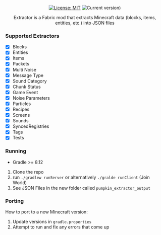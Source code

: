 <div align="center">

[![License: MIT](https://img.shields.io/badge/License-MIT-yellow.svg)](https://opensource.org/licenses/MIT)
![Current version)](https://img.shields.io/badge/current_version-1.21.4-blue)

Extractor is a Fabric mod that extracts Minecraft data (blocks, items, entities, etc.) into JSON files 
</div>

### Supported Extractors
- [x] Blocks
- [x] Entities
- [x] Items
- [x] Packets
- [x] Multi Noise
- [x] Message Type
- [x] Sound Category
- [x] Chunk Status
- [x] Game Event
- [x] Noise Parameters
- [x] Particles
- [x] Recipes
- [x] Screens
- [x] Sounds
- [x] SyncedRegistries
- [x] Tags
- [x] Tests

### Running
- Gradle >= 8.12

1. Clone the repo
2. run `./gradlew runServer` or alternatively `./gralde runClient` (Join World)
3. See JSON Files in the new folder called `pumpkin_extractor_output`

### Porting 
How to port to a new Minecraft version:
1. Update versions in `gradle.properties` 
2. Attempt to run and fix any errors that come up
